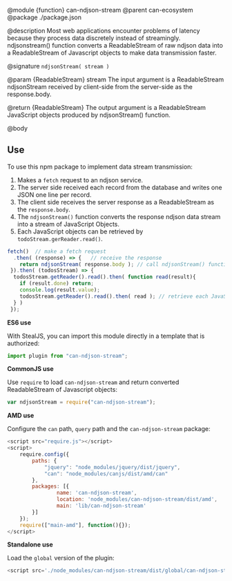 @module {function} can-ndjson-stream
@parent can-ecosystem
@package ./package.json

@description Most web applications encounter problems of latency because they process data discretely instead of streamingly. ndjsonstream() function converts a ReadableStream of raw ndjson data into a ReadableStream of Javascript objects to make data transmission faster.


@signature `ndjsonStream( stream )`



  @param {ReadableStream<Byte>} stream The input argument is a ReadableStream ndjsonStream received by client-side from the server-side as the response.body.

  @return {ReadableStream<Object>} The output argument is a ReadableStream JavaScript objects produced by ndjsonStream() function.

@body

## Use

To use this npm package to implement data stream transmission:

1. Makes a `fetch` request to an ndjson service.
2. The server side received each record from the database and writes one JSON one line per record.
3. The client side receives the server response as a ReadableStream as the `response.body`.
4. The `ndjsonStream()` function converts the response ndjson data stream into a stream of JavaScript Objects.
5. Each JavaScript objects can be retrieved by `todoStream.gerReader.read()`.


```js
fetch()  // make a fetch request
  .then( (response) => {   // receive the response 
 	return ndjsonStream( response.body ); // call ndjsonStream() function to convert ndjson stream into JS stream
 }).then( (todosStream) => {   
  todosStream.getReader().read().then( function read(result){
    if (result.done) return;
    console.log(result.value);
    todosStream.getReader().read().then( read ); // retrieve each JavaScript objects
  } )
 });
```

**ES6 use**

With StealJS, you can import this module directly in a template that is authorized:

```js
import plugin from "can-ndjson-stream";
```

**CommonJS use**

Use `require` to load `can-ndjson-stream` and return converted ReadableStream of Javascript objects:

```js
var ndjsonStream = require("can-ndjson-stream");
```

**AMD use**

Configure the `can` path, `query` path and the `can-ndjson-stream` package:

```js
<script src="require.js"></script>
<script>
    require.config({
        paths: {
            "jquery": "node_modules/jquery/dist/jquery",
            "can": "node_modules/canjs/dist/amd/can"
        },
        packages: [{
                name: 'can-ndjson-stream',
                location: 'node_modules/can-ndjson-stream/dist/amd',
                main: 'lib/can-ndjson-stream'
        }]
    });
    require(["main-amd"], function(){});
</script>
```

**Standalone use**

Load the `global` version of the plugin:

```js
<script src='./node_modules/can-ndjson-stream/dist/global/can-ndjson-stream.js'></script>
```
